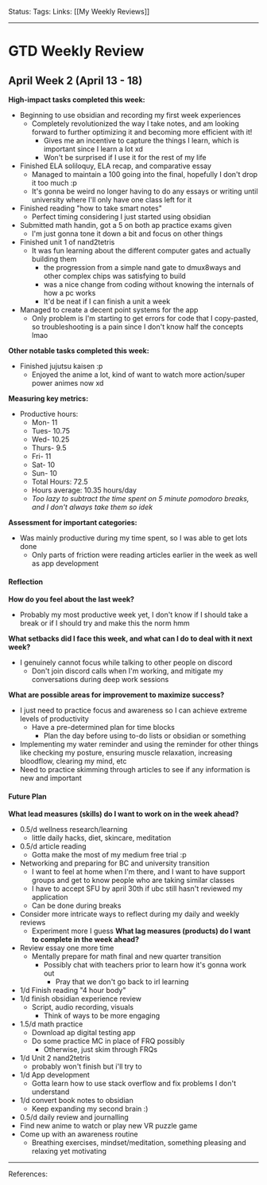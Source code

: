 Status:
Tags:
Links: [[My Weekly Reviews]]
___
# GTD Weekly Review 
## April Week 2 (April 13 - 18)
**High-impact tasks completed this week:**
- Beginning to use obsidian and recording my first week experiences
	- Completely revolutionized the way I take notes, and am looking forward to further optimizing it and becoming more efficient with it!
		- Gives me an incentive to capture the things I learn, which is important since I learn a lot xd
		- Won't be surprised if I use it for the rest of my life
- Finished ELA soliloquy, ELA recap, and comparative essay
	- Managed to maintain a 100 going into the final, hopefully I don't drop it too much :p
	- It's gonna be weird no longer having to do any essays or writing until university where I'll only have one class left for it
- Finished reading "how to take smart notes"
	- Perfect timing considering I just started using obsidian
- Submitted math handin, got a 5 on both ap practice exams given
	- I'm just gonna tone it down a bit and focus on other things
- Finished unit 1 of nand2tetris
	- It was fun learning about the different computer gates and actually building them
		- the progression from a simple nand gate to dmux8ways and other complex chips was satisfying to build
		- was a nice change from coding without knowing the internals of how a pc works
		- It'd be neat if I can finish a unit a week
- Managed to create a decent point systems for the app
	- Only problem is I'm starting to get errors for code that I copy-pasted, so troubleshooting is a pain since I don't know half the concepts lmao

**Other notable tasks completed this week:**
- Finished jujutsu kaisen :p
	- Enjoyed the anime a lot, kind of want to watch more action/super power animes now xd

**Measuring key metrics:**
- Productive hours:
   - Mon- 11
   - Tues- 10.75
   - Wed- 10.25
   - Thurs- 9.5
   - Fri- 11
   - Sat- 10
   - Sun- 10
   - Total Hours: 72.5
   -   Hours average: 10.35 hours/day
	- *Too lazy to subtract the time spent on 5 minute pomodoro breaks, and I don't always take them so idek*


**Assessment for important categories:**
- Was mainly productive during my time spent, so I was able to get lots done
	- Only parts of friction were reading articles earlier in the week as well as app development
#### Reflection
**How do you feel about the last week?**
- Probably my most productive week yet, I don't know if I should take a break or if I should try and make this the norm hmm

**What setbacks did I face this week, and what can I do to deal with it next week?**
- I genuinely cannot focus while talking to other people on discord
	- Don't join discord calls when I'm working, and mitigate my conversations during deep work sessions

**What are possible areas for improvement to maximize success?**
- I just need to practice focus and awareness so I can achieve extreme levels of productivity
	- Have a pre-determined plan for time blocks
		- Plan the day before using to-do lists or obsidian or something
- Implementing my water reminder and using the reminder for other things like checking my posture, ensuring muscle relaxation, increasing bloodflow, clearing my mind, etc
- Need to practice skimming through articles to see if any information is new and important
#### Future Plan
**What lead measures (skills) do I want to work on in the week ahead?**
- 0.5/d wellness research/learning
	- little daily hacks, diet, skincare, meditation
- 0.5/d article reading
	- Gotta make the most of my medium free trial :p
- Networking and preparing for BC and university transition
	- I want to feel at home when I'm there, and I want to have support groups and get to know people who are taking similar classes 
	- I have to accept SFU by april 30th if ubc still hasn't reviewed my application
	- Can be done during breaks
- Consider more intricate ways to reflect during my daily and weekly reviews
	- Experiment more I guess
**What lag measures (products) do I want to complete in the week ahead?**
- Review essay one more time
	- Mentally prepare for math final and new quarter transition
		- Possibly chat with teachers prior to learn how it's gonna work out
			- Pray that we don't go back to irl learning
- 1/d Finish reading "4 hour body"
- 1/d finish obsidian experience review
	- Script, audio recording, visuals
		- Think of ways to be more engaging
-  1.5/d math practice
	-  Download ap digital testing app
	-  Do some practice MC in place of FRQ possibly
		-  Otherwise, just skim through FRQs
- 1/d Unit 2 nand2tetris
	- probably won't finish but i'll try to
- 1/d App development
	- Gotta learn how to use stack overflow and fix problems I don't understand
- 1/d convert book notes to obsidian
	- Keep expanding my second brain :)
- 0.5/d daily review and journalling
- Find new anime to watch or play new VR puzzle game
- Come up with an awareness routine
	- Breathing exercises, mindset/meditation, something pleasing and relaxing yet motivating
___
References:
